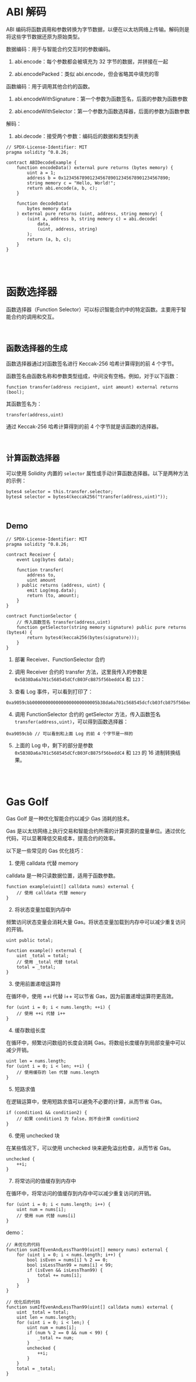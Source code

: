 # ABI 解码

ABI 编码将函数调用和参数转换为字节数据，以便在以太坊网络上传输。解码则是将这些字节数据还原为原始类型。

数据编码：用于与智能合约交互时的参数编码。

1. abi.encode：每个参数都会被填充为 32 字节的数据，并拼接在一起

2. abi.encodePacked：类似 abi.encode，但会省略其中填充的零

函数编码：用于调用其他合约的函数。

1. abi.encodeWithSignature：第一个参数为函数签名，后面的参数为函数参数

2. abi.encodeWithSelector：第一个参数为函数选择器，后面的参数为函数参数

解码：

1. abi.decode：接受两个参数：编码后的数据和类型列表

```solidity
// SPDX-License-Identifier: MIT
pragma solidity ^0.8.26;

contract ABIDecodeExample {
    function encodeData() external pure returns (bytes memory) {
        uint a = 1;
        address b = 0x1234567890123456789012345678901234567890;
        string memory c = "Hello, World!";
        return abi.encode(a, b, c);
    }

    function decodeData(
        bytes memory data
    ) external pure returns (uint, address, string memory) {
        (uint a, address b, string memory c) = abi.decode(
            data,
            (uint, address, string)
        );
        return (a, b, c);
    }
}
```

<br><br>

# 函数选择器

函数选择器（Function Selector）可以标识智能合约中的特定函数。主要用于智能合约的调用和交互。

<br>

## 函数选择器的生成

函数选择器通过对函数签名进行 Keccak-256 哈希计算得到的前 4 个字节。

函数签名由函数名称和参数类型组成，中间没有空格。例如，对于以下函数：

```solidity
function transfer(address recipient, uint amount) external returns (bool);
```

其函数签名为：

```
transfer(address,uint)
```

通过 Keccak-256 哈希计算得到的前 4 个字节就是该函数的选择器。

<br>

## 计算函数选择器

可以使用 Solidity 内置的 `selector` 属性或手动计算函数选择器。以下是两种方法的示例：

```solidity
bytes4 selector = this.transfer.selector;
bytes4 selector = bytes4(keccak256("transfer(address,uint)"));
```

<br>

## Demo

```solidity
// SPDX-License-Identifier: MIT
pragma solidity ^0.8.26;

contract Receiver {
    event Log(bytes data);

    function transfer(
        address to,
        uint amount
    ) public returns (address, uint) {
        emit Log(msg.data);
        return (to, amount);
    }
}

contract FunctionSelector {
    // 传入函数签名 transfer(address,uint)
    function getSelector(string memory signature) public pure returns (bytes4) {
        return bytes4(keccak256(bytes(signature)));
    }
}
```

1. 部署 Receiver、FunctionSelector 合约

2. 调用 Receiver 合约的 transfer 方法，这里我传入的参数是 `0x5B38Da6a701c568545dCfcB03FcB875f56beddC4` 和 `123`：

3. 查看 Log 事件，可以看到打印了：

```
0xa9059cbb0000000000000000000000005b38da6a701c568545dcfcb03fcb875f56beddc4000000000000000000000000000000000000000000000000000000000000007b
```

4. 调用 FunctionSelector 合约的 getSelector 方法，传入函数签名 `transfer(address,uint)`，可以得到函数选择器：

```
0xa9059cbb // 可以看到和上面 Log 的前 4 个字节是一样的
```

5. 上面的 Log 中，剩下的部分是参数 `0x5B38Da6a701c568545dCfcB03FcB875f56beddC4` 和 `123` 的 16 进制转换结果。

<br><br>

# Gas Golf

Gas Golf 是一种优化智能合约以减少 Gas 消耗的技术。

Gas 是以太坊网络上执行交易和智能合约所需的计算资源的度量单位。通过优化代码，可以显著降低交易成本，提高合约的效率。

以下是一些常见的 Gas 优化技巧：

1. 使用 calldata 代替 memory

calldata 是一种只读数据位置，适用于函数参数。

```solidity
function example(uint[] calldata nums) external {
    // 使用 calldata 代替 memory
}
```

2. 将状态变量加载到内存中

频繁访问状态变量会消耗大量 Gas。将状态变量加载到内存中可以减少重复访问的开销。

```solidity
uint public total;

function example() external {
    uint _total = total;
    // 使用 _total 代替 total
    total = _total;
}
```

3. 使用前置递增运算符

在循环中，使用 ++i 代替 i++ 可以节省 Gas，因为前置递增运算符更高效。

```solidity
for (uint i = 0; i < nums.length; ++i) {
    // 使用 ++i 代替 i++
}
```

4. 缓存数组长度

在循环中，频繁访问数组的长度会消耗 Gas。将数组长度缓存到局部变量中可以减少开销。

```solidity
uint len = nums.length;
for (uint i = 0; i < len; ++i) {
    // 使用缓存的 len 代替 nums.length
}
```

5. 短路求值

在逻辑运算中，使用短路求值可以避免不必要的计算，从而节省 Gas。

```solidity
if (condition1 && condition2) {
    // 如果 condition1 为 false，则不会计算 condition2
}
```

6. 使用 unchecked 块

在某些情况下，可以使用 unchecked 块来避免溢出检查，从而节省 Gas。

```solidity
unchecked {
    ++i;
}
```

7. 将常访问的值缓存到内存中

在循环中，将常访问的值缓存到内存中可以减少重复访问的开销。

```solidity
for (uint i = 0; i < nums.length; i++) {
    uint num = nums[i];
    // 使用 num 代替 nums[i]
}
```

demo：

```solidity
// 未优化的代码
function sumIfEvenAndLessThan99(uint[] memory nums) external {
    for (uint i = 0; i < nums.length; i++) {
        bool isEven = nums[i] % 2 == 0;
        bool isLessThan99 = nums[i] < 99;
        if (isEven && isLessThan99) {
            total += nums[i];
        }
    }
}

// 优化后的代码
function sumIfEvenAndLessThan99(uint[] calldata nums) external {
    uint _total = total;
    uint len = nums.length;
    for (uint i = 0; i < len;) {
        uint num = nums[i];
        if (num % 2 == 0 && num < 99) {
            _total += num;
        }
        unchecked {
            ++i;
        }
    }
    total = _total;
}
```

<br>
